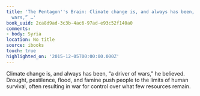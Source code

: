 ```yaml
---
title: 'The Pentagon''s Brain: Climate change is, and always has been, “a driver of
  wars,” …'
book_uuid: 2ca8d9ad-3c3b-4ac6-97ad-e93c52f140a0
comments:
- body: Syria
location: No title
source: ibooks
touch: true
highlighted_on: '2015-12-05T00:00:00.000Z'
---
```


Climate change is, and always has been, “a driver of wars,” he believed. Drought, pestilence, flood, and famine push people to the limits of human survival, often resulting in war for control over what few resources remain.